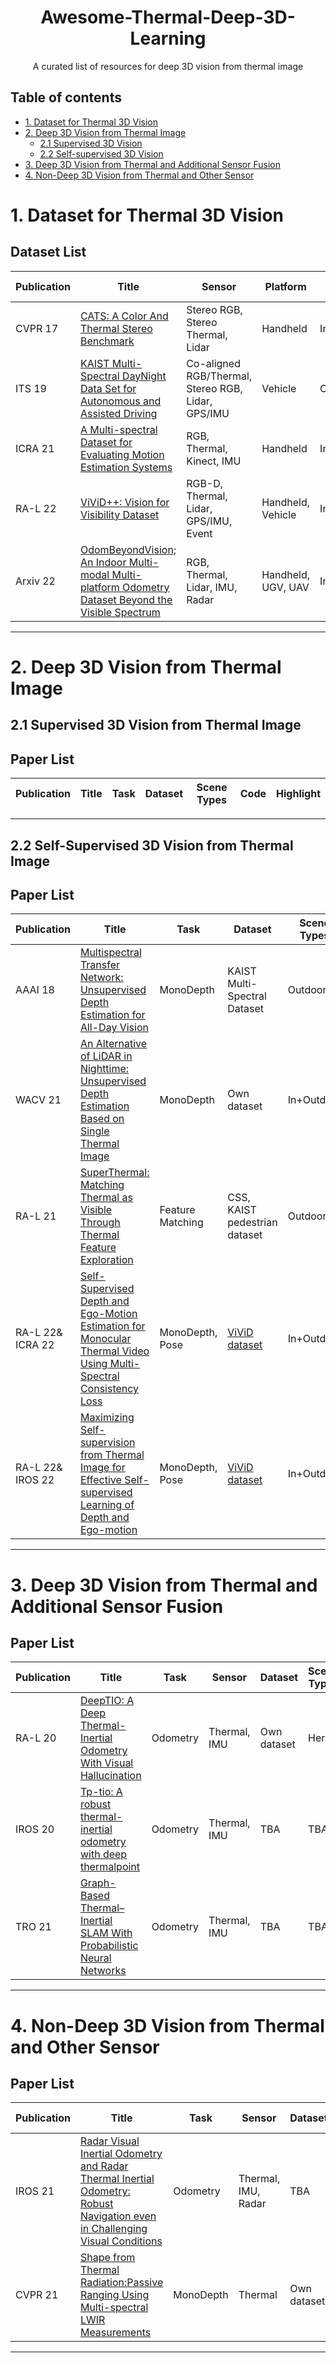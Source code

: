 <!--A curated list of resources for deep 3D vision from thermal image-->
<!-- PROJECT LOGO -->

<p align="center">
  <h1 align="center">Awesome-Thermal-Deep-3D-Learning</h1>
  <p align="center">A curated list of resources for deep 3D vision from thermal image
  </p>
</p>

<h2>Table of contents</h2>

- [1. Dataset for Thermal 3D Vision](#1-dataset-for-thermal-3d-vision)
- [2. Deep 3D Vision from Thermal Image](#2-deep-3d-vision-from-thermal-image)
  - [2.1 Supervised 3D Vision](#21-supervised-3d-vision-from-thermal-image)
  - [2.2 Self-supervised 3D Vision](#22-self-supervised-3d-vision-from-thermal-image)
- [3. Deep 3D Vision from Thermal and Additional Sensor Fusion](#3-deep-3d-vision-from-thermal-and-additional-sensor-fusion)
- [4. Non-Deep 3D Vision from Thermal and Other Sensor](#4-non-deep-3d-vision-from-thermal-and-other-sensor)

# 1. Dataset for Thermal 3D Vision

<h2>Dataset List</h2>

|Publication|Title|Sensor|Platform|Scene Types|Dataset Link|Highlight|
|-|-|-|-|-|-|-|
CVPR 17 | [CATS: A Color And Thermal Stereo Benchmark](https://openaccess.thecvf.com/content_cvpr_2017/papers/Treible_CATS_A_Color_CVPR_2017_paper.pdf) | Stereo RGB, Stereo Thermal, Lidar | Handheld | In+Outdoor | [Here](http://bigdatavision.org/cats/)| |
ITS 19 | [KAIST Multi-Spectral DayNight Data Set for Autonomous and Assisted Driving](https://ieeexplore.ieee.org/document/8293689) | Co-aligned RGB/Thermal, Stereo RGB, Lidar, GPS/IMU | Vehicle | Outdoor | Here | Large-scale outdoor dataset |
ICRA 21 | [A Multi-spectral Dataset for Evaluating Motion Estimation Systems](https://arxiv.org/abs/2007.00622) | RGB, Thermal, Kinect, IMU | Handheld | In+Outdoor | [Here](https://github.com/NGCLAB/multi-spectral-dataset)| Large-scale indoor datase|
RA-L 22 | [ViViD++: Vision for Visibility Dataset](https://arxiv.org/abs/2204.06183) | RGB-D, Thermal, Lidar, GPS/IMU, Event | Handheld, Vehicle | In+Outdoor| [Here](https://visibilitydataset.github.io/) | Large-scale outdoor dataset |
Arxiv 22 | [OdomBeyondVision; An Indoor Multi-modal Multi-platform Odometry Dataset Beyond the Visible Spectrum](https://arxiv.org/abs/2206.01589) | RGB, Thermal, Lidar, IMU, Radar | Handheld, UGV, UAV | Indoor | [Here](https://github.com/MAPS-Lab/OdomBeyondVision) | Large-scale indoor dataset|
---


# 2. Deep 3D Vision from Thermal Image

## 2.1 Supervised 3D Vision from Thermal Image

<h2>Paper List</h2>

|Publication|Title|Task|Dataset|Scene Types|Code|Highlight|
|-|-|-|-|-|-|-|

---
## 2.2 Self-Supervised 3D Vision from Thermal Image

<h2>Paper List</h2>

|Publication|Title|Task|Dataset|Scene Types|Code|Highlight|
|-|-|-|-|-|-|-|
AAAI 18 | [Multispectral Transfer Network: Unsupervised Depth Estimation for All-Day Vision](https://ojs.aaai.org/index.php/AAAI/article/view/12297) | MonoDepth | KAIST Multi-Spectral Dataset | Outdoor | Here | Spatial RGB, thermal image reconstruction | 
WACV 21 | [An Alternative of LiDAR in Nighttime: Unsupervised Depth Estimation Based on Single Thermal Image](https://openaccess.thecvf.com/content/WACV2021/papers/Lu_An_Alternative_of_LIDAR_in_Nighttime_Unsupervised_Depth_Estimation_Based_WACV_2021_paper.pdf) | MonoDepth | Own dataset | In+Outdoor | here | Spatial thermal image reconstruction |
RA-L 21 | [SuperThermal: Matching Thermal as Visible Through Thermal Feature Exploration](https://ieeexplore.ieee.org/abstract/document/9359356) | Feature Matching | CSS, KAIST pedestrian dataset | Outdoor | Here | TBA | 
RA-L 22& ICRA 22 | [Self-Supervised Depth and Ego-Motion Estimation for Monocular Thermal Video Using Multi-Spectral Consistency Loss](https://ieeexplore.ieee.org/abstract/document/9662239) | MonoDepth, Pose | [ViViD dataset](https://visibilitydataset.github.io/) | In+Outdoor | [Here](https://github.com/UkcheolShin/ThermalSfMLearner-MS) | Temporal RGB, thermal image reconstruction loss |
RA-L 22& IROS 22 | [Maximizing Self-supervision from Thermal Image for Effective Self-supervised Learning of Depth and Ego-motion](https://arxiv.org/abs/2201.04387) | MonoDepth, Pose | [ViViD dataset](https://visibilitydataset.github.io/) | In+Outdoor | [Here](https://github.com/UkcheolShin/ThermalMonoDepth) | Temporal thermal image reconstruction only |
--- 



# 3. Deep 3D Vision from Thermal and Additional Sensor Fusion

<h2>Paper List</h2>

|Publication|Title|Task|Sensor|Dataset|Scene Types|Code|Highlight|
|-|-|-|-|-|-|-|-|
RA-L 20 | [DeepTIO: A Deep Thermal-Inertial Odometry With Visual Hallucination](https://ieeexplore.ieee.org/abstract/document/8968430) | Odometry | Thermal, IMU | Own dataset | Here | TBA | TBA |
IROS 20 | [Tp-tio: A robust thermal-inertial odometry with deep thermalpoint](https://ieeexplore.ieee.org/abstract/document/9341716) | Odometry | Thermal, IMU | TBA | TBA |  TBA | TBA |
TRO 21 | [Graph-Based Thermal–Inertial SLAM With Probabilistic Neural Networks](https://ieeexplore.ieee.org/abstract/document/9623261)| Odometry | Thermal, IMU | TBA | TBA | TBA | TBA |

---

# 4. Non-Deep 3D Vision from Thermal and Other Sensor

<h2>Paper List</h2>

|Publication|Title|Task|Sensor|Dataset|Scene Types|Code|Highlight|
|-|-|-|-|-|-|-|-|
IROS 21 | [Radar Visual Inertial Odometry and Radar Thermal Inertial Odometry: Robust Navigation even in Challenging Visual Conditions](https://ieeexplore.ieee.org/abstract/document/9636799)| Odometry | Thermal, IMU, Radar | TBA | TBA | TBA | TBA |
CVPR 21 | [Shape from Thermal Radiation:Passive Ranging Using Multi-spectral LWIR Measurements](https://openaccess.thecvf.com/content/CVPR2022/html/Nagase_Shape_From_Thermal_Radiation_Passive_Ranging_Using_Multi-Spectral_LWIR_Measurements_CVPR_2022_paper.html) | MonoDepth | Thermal | Own dataset | In+Outdoor | Here | TBA |
---
